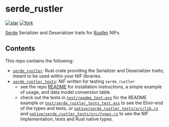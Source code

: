 # serde_rustler

[![star](http://githubbadges.com/star.svg?user=sunny-g&repo=serde_rustler&style=default)](https://github.com/sunny-g/serde_rustler)
[![fork](http://githubbadges.com/fork.svg?user=sunny-g&repo=serde_rustler&style=default)](https://github.com/sunny-g/serde_rustler/fork)
<!-- [![Build Status](https://semaphoreci.com/api/v1/sunny-g/xdr/branches/master/badge.svg)](https://semaphoreci.com/sunny-g/xdr) -->

[Serde](https://serde.rs) Serializer and Deserializer traits for [Rustler](https://github.com/rusterlium/rustler) NIFs.

## Contents

This repo contains the following:

- [`serde_rustler`](https://github.com/sunny-g/serde_rustler/tree/master/serde_rustler): Rust crate providing the Serializer and Deserializer traits; meant to be used within your NIF libraries.
- [`serde_rustler_tests`](https://github.com/sunny-g/serde_rustler/tree/master/serde_rustler_tests): NIF written for testing `serde_rustler`
  - see the repo [README](https://github.com/sunny-g/serde_rustler/blob/master/serde_rustler/README.md) for installation instructions, a simple example of usage, and data model conversion table.
  - check out the tests in [`test/readme_test.exs`](https://github.com/sunny-g/serde_rustler/blob/master/serde_rustler_tests/test/readme_test.exs) for the README example or [`test/serde_rustler_tests_test.exs`](https://github.com/sunny-g/serde_rustler/blob/master/serde_rustler_tests/test/serde_rustler_tests_test.exs) to see the Elixir-end of the types and tests, or [`native/serde_rustler_tests/src/lib.rs`](https://github.com/sunny-g/serde_rustler/blob/master/serde_rustler_tests/native/serde_rustler_tests/src/lib.rs) and [`native/serde_rustler_tests/src/types.rs`](https://github.com/sunny-g/serde_rustler/blob/master/serde_rustler_tests/native/serde_rustler_tests/src/types.rs) to see the NIF implementation, tests and Rust native types.
